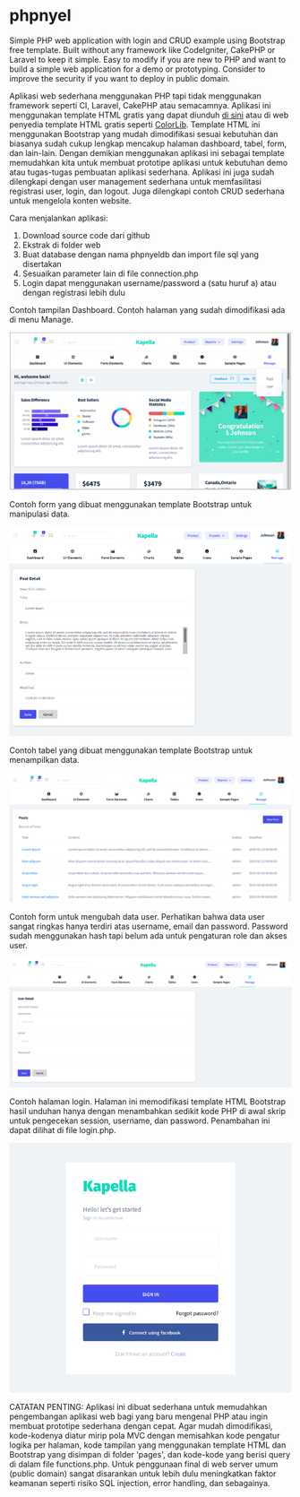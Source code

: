 # phpnyel
Simple PHP web application with login and CRUD example using Bootstrap free template. Built without any framework like CodeIgniter, CakePHP or Laravel to keep it simple. Easy to modify if you are new to PHP and want to build a simple web application for a demo or prototyping. Consider to improve the security if you want to deploy in public domain.

Aplikasi web sederhana menggunakan PHP tapi tidak menggunakan framework seperti CI, Laravel, CakePHP atau semacamnya. Aplikasi ini menggunakan template HTML gratis yang dapat diunduh <a href="https://github.com/BootstrapDash/Kapella-Free-Bootstrap-Admin-Template">di sini</a> atau di web penyedia template HTML gratis seperti <a href="https://colorlib.com">ColorLib</a>. Template HTML ini menggunakan Bootstrap yang mudah dimodifikasi sesuai kebutuhan dan biasanya sudah cukup lengkap mencakup halaman dashboard, tabel, form, dan lain-lain. Dengan demikian menggunakan aplikasi ini sebagai template memudahkan kita untuk membuat prototipe aplikasi untuk kebutuhan demo atau tugas-tugas pembuatan aplikasi sederhana. Aplikasi ini juga sudah dilengkapi dengan user management sederhana untuk memfasilitasi registrasi user, login, dan logout. Juga dilengkapi contoh CRUD sederhana untuk mengelola konten website.

Cara menjalankan aplikasi:
1. Download source code dari github
2. Ekstrak di folder web
3. Buat database dengan nama phpnyeldb dan import file sql yang disertakan
4. Sesuaikan parameter lain di file connection.php
5. Login dapat menggunakan username/password a (satu huruf a) atau dengan registrasi lebih dulu

Contoh tampilan Dashboard. Contoh halaman yang sudah dimodifikasi ada di menu Manage.

<img src="images/screenshots/1.png"/>

Contoh form yang dibuat menggunakan template Bootstrap untuk manipulasi data.

<img src="images/screenshots/2.png"/>

Contoh tabel yang dibuat menggunakan template Bootstrap untuk menampilkan data.

<img src="images/screenshots/3.png"/>

Contoh form untuk mengubah data user. Perhatikan bahwa data user sangat ringkas hanya terdiri atas username, email dan password. Password sudah menggunakan hash tapi belum ada untuk pengaturan role dan akses user.

<img src="images/screenshots/4.png"/>

Contoh halaman login. Halaman ini memodifikasi template HTML Bootstrap hasil unduhan hanya dengan menambahkan sedikit kode PHP di awal skrip untuk pengecekan session, username, dan password. Penambahan ini dapat dilihat di file login.php.

<img src="images/screenshots/5.png"/>

CATATAN PENTING: Aplikasi ini dibuat sederhana untuk memudahkan pengembangan aplikasi web bagi yang baru mengenal PHP atau ingin membuat prototipe sederhana dengan cepat. Agar mudah dimodifikasi, kode-kodenya diatur mirip pola MVC dengan memisahkan kode pengatur logika per halaman, kode tampilan yang menggunakan template HTML dan Bootstrap yang disimpan di folder 'pages', dan kode-kode yang berisi query di dalam file functions.php. Untuk penggunaan final di web server umum (public domain) sangat disarankan untuk lebih dulu meningkatkan faktor keamanan seperti risiko SQL injection, error handling, dan sebagainya.